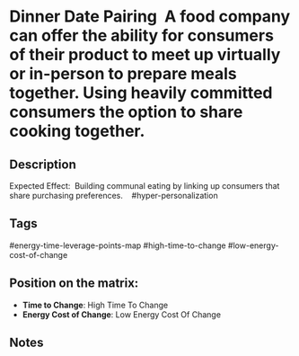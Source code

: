 # Dinner Date Pairing  A food company can offer the ability for consumers of their product to meet up virtually or in-person to prepare meals together. Using heavily committed consumers the option to share cooking together.

## Description
Expected Effect:  Building communal eating by linking up consumers that share purchasing preferences.        #hyper-personalization

## Tags
#energy-time-leverage-points-map #high-time-to-change #low-energy-cost-of-change

## Position on the matrix:
- **Time to Change**: High Time To Change
- **Energy Cost of Change**: Low Energy Cost Of Change

## Notes
<!-- Add your notes here -->
